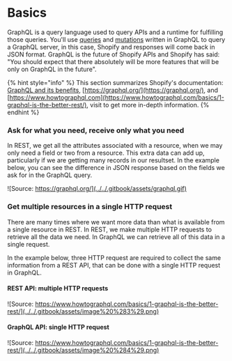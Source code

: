 # Basics

GraphQL is a query language used to query APIs and a runtime for fulfilling those queries.  You'll use [queries](queries.md) and [mutations](mutations.md) written in GraphQL to query a GraphQL server, in this case, Shopify and responses will come back in JSON format. GraphQL is the future of Shopify APIs and Shopify has said: "You should expect that there absolutely will be more features that will be only on GraphQL in the future".

{% hint style="info" %}
This section summarizes Shopify's documentation: [GraphQL and its benefits](https://shopify.dev/concepts/graphql/benefits), [https://graphql.org/](https://graphql.org/), and [https://www.howtographql.com](https://www.howtographql.com/basics/1-graphql-is-the-better-rest/), visit to get more in-depth information.
{% endhint %}

### Ask for what you need, receive only what you need

In REST, we get all the attributes associated with a resource, when we may only need a field or two from a resource. This extra data can add up, particularly if we are getting many records in our resultset. In the example below, you can see the difference in JSON response based on the fields we ask for in the GraphQL query.

![Source: https://graphql.org/](../../.gitbook/assets/graphql.gif)

### Get multiple resources in a single HTTP request

There are many times where we want more data than what is available from a single resource in REST.  In REST, we make multiple HTTP requests to retrieve all the data we need.  In GraphQL we can retrieve all of this data in a single request.  

In the example below, three HTTP request are required to collect the same information from a REST API, that can be done with a single HTTP request in GraphQL.

#### REST API: multiple HTTP requests

![Source: https://www.howtographql.com/basics/1-graphql-is-the-better-rest/](../../.gitbook/assets/image%20%283%29.png)

#### GraphQL API: single HTTP request

![Source: https://www.howtographql.com/basics/1-graphql-is-the-better-rest/](../../.gitbook/assets/image%20%284%29.png)



